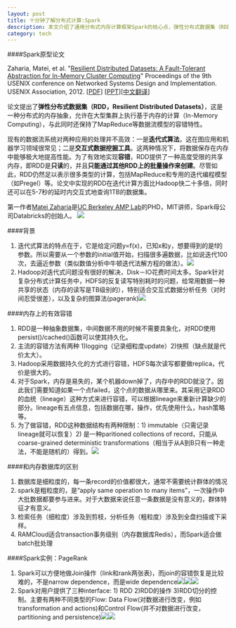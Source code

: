 ```yaml
---
layout: post
title: 十分钟了解分布式计算:Spark
description: 本文介绍了通用分布式内存计算框架Spark的核心点，弹性分布式数据集（RDD，Resilient Distributed Datasets），这是一种分布式的内存抽象，允许在大型集群上执行基于内存的计算（In-Memory Computing），与此同时还保持了MapReduce等数据流模型的容错特性。
category: tech
---
```

####Spark原型论文

Zaharia, Matei, et al. "[Resilient Distributed Datasets: A Fault-Tolerant Abstraction for In-Memory Cluster Computing](https://www.usenix.org/conference/nsdi12/technical-sessions/presentation/zaharia)" Proceedings of the 9th USENIX conference on Networked Systems Design and Implementation. USENIX Association, 2012.
[[PDF](https://www.usenix.org/system/files/conference/nsdi12/nsdi12-final138.pdf)] [[PPT](https://www.usenix.org/sites/default/files/conference/protected-files/nsdi_zaharia.pdf)][[中文翻译](http://blog.sciencenet.cn/home.php?mod=space&uid=425672&do=blog&id=520947)]

论文提出了**弹性分布式数据集（RDD，Resilient Distributed Datasets）**，这是一种分布式的内存抽象，允许在大型集群上执行基于内存的计算（In-Memory Computing），与此同时还保持了MapReduce等数据流模型的容错特性。

现有的数据流系统对两种应用的处理并不高效：一是**迭代式算法**，这在图应用和机器学习领域很常见；二是**交互式数据挖掘工具**。这两种情况下，将数据保存在内存中能够极大地提高性能。为了有效地实现**容错**，RDD提供了一种高度受限的共享内存，即RDD是**只读**的，并且**只能通过其他RDD上的批量操作来创建**。尽管如此，RDD仍然足以表示很多类型的计算，包括MapReduce和专用的迭代编程模型（如Pregel）等。论文中实现的RDD在迭代计算方面比Hadoop快二十多倍，同时还可以在5-7秒的延时内交互式地查询1TB的数据集。


第一作者[Matei Zaharia](http://people.csail.mit.edu/matei/)是[UC Berkeley AMP Lab](http://amplab.cs.berkeley.edu/)的PHD，MIT讲师，Spark母公司Databricks的创始人。
![](http://images.cnitblog.com/blog/331825/201406/131913142027574.jpg)

####背景

1. 迭代式算法的特点在于，它是给定问题y=f(x)，已知x和y，想要得到的是f的参数。所以需要从一个参数的initial值开始，扫描很多遍数据，比如说迭代100次，去逼近参数（类似数值分析中牛顿迭代法解方程的做法）。![](http://images.cnitblog.com/blog/331825/201406/131913410923427.jpg)
2. Hadoop对迭代式问题没有很好的解决，Disk－IO花费时间太多。Spark针对复杂分布式计算任务中，HDFS的反复读写特别耗时的问题，给常用数据一种共享的状态（内存的读写是TB级别的），特别适合交互式数据分析任务（对时间忍受很差），以及复杂的图算法(pagerank)![](http://images.cnitblog.com/blog/331825/201406/131914056551722.jpg)

####内存上的有效容错
1. RDD是一种抽象数据集，中间数据不用的时候不需要具象化，对RDD使用persist()/cached()函数可以使其持久化。
1. 主流的容错方法有两种 1)logging（记录细粒度update）2)快照（缺点就是代价太大）。
2. Hadoop采用数据持久化的方式进行容错，HDFS每次读写都要做replica，代价是很大的。
3. 对于Spark，内存是易失的，某个机器down掉了，内存中的RDD就没了。因此我们需要知道如果一个点failed，这个点的数据从哪里来。其采用记录RDD的血统（lineage）这种方式来进行容错，可以根据lineage来重新计算缺少的部分。lineage有五点信息，包括数据在哪，操作，优先使用什么，hash策略等。
5. 为了做容错，RDD这种数据结构有两种限制：1) immutable（只需记录lineage就可以恢复）2) 是一种paritioned collections of record，只能从coarse-grained deterministic transformations（相当于从A到B只有一种走法，不能是随机的）得到。![](http://images.cnitblog.com/blog/331825/201406/131915180772497.jpg)

####和内存数据库的区别
1. 数据库是细粒度的，每一条record的价值都很大，通常不需要统计群体的情况
2. spark是粗粒度的，是“apply same operation to many items”，一次操作中大批数据都要参与进来。对于大数据来说任意一条数据是没有意义的，群体特征才有意义。
4. 检索任务（细粒度）涉及到剪枝，分析任务（粗粒度）涉及到全盘扫描或下采样。
5. RAMCloud适合transaction事务级别（内存数据库Redis），而Spark适合做batch批处理

####Spark实例：PageRank
1. Spark可以方便地做Join操作（link和rank两张表)，而join的容错恢复是比较难的，不是narrow dependence，而是wide dependence![](http://images.cnitblog.com/blog/331825/201406/131917011557505.jpg)![](http://images.cnitblog.com/blog/331825/201406/131918217491618.jpg)![](http://images.cnitblog.com/blog/331825/201406/131918336248822.jpg)
2. Spark对用户提供了三种interface: 1) RDD 2)RDD的操作 3)RDD切分的控制。主要有两种不同类型的Flow: Data Flow(对数据进行改变，例如transformation and actions)和Control Flow(并不对数据进行改变，partitioning and persistence)![](http://images.cnitblog.com/blog/331825/201406/131916241084890.jpg)![](http://images.cnitblog.com/blog/331825/201406/131919467804739.jpg)
